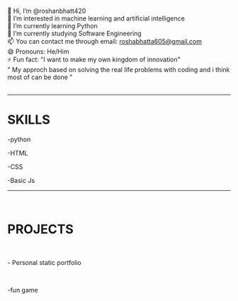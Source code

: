 👋 Hi, I’m @roshanbhatt420<br>
👀 I’m interested in machine learning and artificial intelligence<br>
🌱 I’m currently learning Python<br>
🌱 I’m currently studying Software Engineering<br>
📫 You can contact me through email: roshabhatta605@gmail.com<br>
😄 Pronouns: He/Him<br>
⚡ Fun fact: "I want to make my own kingdom of innovation"<br>
" My approch based  on solving the real life problems with  coding and i think most of can be done "
<br>
<br>
<hr>
<h1>SKILLS</h1>
<P>-python</P>
<p>-HTML</p>
<P>-CSS</P>
<P>-Basic Js</P>
<hr>
<br>
<h1>PROJECTS</h1>
<br>
<p>- Personal static portfolio  </p>
<br>
<p>-fun game</p>
